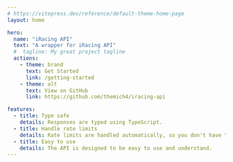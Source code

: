 ```yaml
---
# https://vitepress.dev/reference/default-theme-home-page
layout: home

hero:
  name: "iRacing API"
  text: "A wrapper for iRacing API"
  #  tagline: My great project tagline
  actions:
    - theme: brand
      text: Get Started
      link: /getting-started
    - theme: alt
      text: View on GitHub
      link: https://github.com/themich4/iracing-api

features:
  - title: Type safe
    details: Responses are typed using TypeScript.
  - title: Handle rate limits
    details: Rate limits are handled automatically, so you don't have to worry about them.
  - title: Easy to use
    details: The API is designed to be easy to use and understand.
---
```

